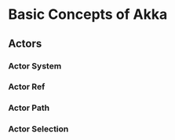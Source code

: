 # Basic Concepts of Akka


## Actors

### Actor System

### Actor Ref
### Actor Path
### Actor Selection
